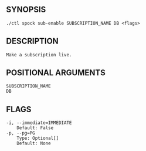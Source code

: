 ## SYNOPSIS
    ./ctl spock sub-enable SUBSCRIPTION_NAME DB <flags>
 
## DESCRIPTION
    Make a subscription live.
 
## POSITIONAL ARGUMENTS
    SUBSCRIPTION_NAME
    DB
 
## FLAGS
    -i, --immediate=IMMEDIATE
        Default: False
    -p, --pg=PG
        Type: Optional[]
        Default: None
